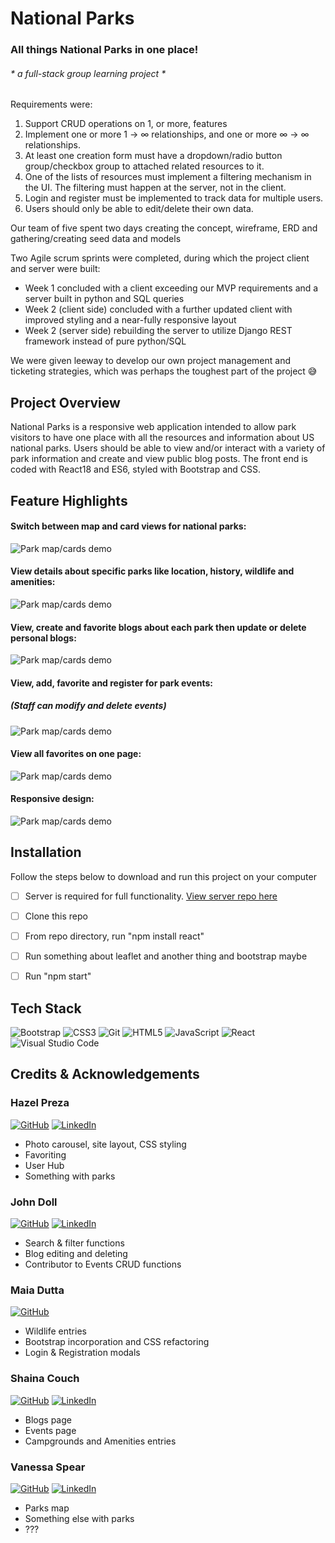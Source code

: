 # National Parks 
### All things National Parks in one place!

 ###### * a full-stack group learning project *
 Requirements were: 

  1. Support CRUD operations on 1, or more, features
  2. Implement one or more 1 -> ∞ relationships, and one or more ∞ -> ∞ relationships.
  3. At least one creation form must have a dropdown/radio button group/checkbox group to attached related resources to it.
  4. One of the lists of resources must implement a filtering mechanism in the UI. The filtering must happen at the server, not in the client.
  5. Login and register must be implemented to track data for multiple users.
  6. Users should only be able to edit/delete their own data.


Our team of five spent two days creating the concept, wireframe, ERD and gathering/creating seed data and models 

Two Agile scrum sprints were completed, during which the project client and server were built:
 
  * Week 1 concluded with a client exceeding our MVP requirements and a server built in python and SQL queries
  * Week 2 (client side) concluded with a further updated client with improved styling and a near-fully responsive layout
  * Week 2 (server side) rebuilding the server to utilize Django REST framework instead of pure python/SQL
 
We were given leeway to develop our own project management and ticketing strategies, which was perhaps the toughest part of the project 😅

## Project Overview

National Parks is a responsive web application intended to allow park visitors to have one place with all the resources and information about US national parks.
Users should be able to view and/or interact with a variety of park information and create and view public blog posts.
The front end is coded with React18 and ES6, styled with Bootstrap and CSS.

## Feature Highlights

#### Switch between map and card views for national parks:
![Park map/cards demo](https://github.com/nss-day-cohort-60/national-parks-client-v2/blob/main/parkmap.gif)

#### View details about specific parks like location, history, wildlife and amenities:
![Park map/cards demo](https://github.com/nss-day-cohort-60/national-parks-client-v2/blob/main/parkpage.gif)

#### View, create and favorite blogs about each park then update or delete personal blogs:
![Park map/cards demo](https://github.com/nss-day-cohort-60/national-parks-client-v2/blob/main/blogs.gif)

#### View, add, favorite and register for park events:
##### (Staff can modify and delete events)
![Park map/cards demo](https://github.com/nss-day-cohort-60/national-parks-client-v2/blob/main/events.gif)

#### View all favorites on one page:
![Park map/cards demo](https://github.com/nss-day-cohort-60/national-parks-client-v2/blob/main/userhub.gif)

#### Responsive design:
![Park map/cards demo](https://github.com/nss-day-cohort-60/national-parks-client-v2/blob/main/phoneview.gif)

## Installation
Follow the steps below to download and run this project on your computer
- [ ] Server is required for full functionality. [View server repo here](https://github.com/nss-day-cohort-60/national-parks-django-api)
- [ ] Clone this repo
- [ ] From repo directory, run "npm install react"
- [ ] Run something about leaflet and another thing and bootstrap maybe
- [ ] Run "npm start"


## Tech Stack

![Bootstrap](https://img.shields.io/badge/bootstrap-%23563D7C.svg?style=for-the-badge&logo=bootstrap&logoColor=white)
![CSS3](https://img.shields.io/badge/css3-%231572B6.svg?style=for-the-badge&logo=css3&logoColor=white)
![Git](https://img.shields.io/badge/git-%23F05033.svg?style=for-the-badge&logo=git&logoColor=white)
![HTML5](https://img.shields.io/badge/html5-%23E34F26.svg?style=for-the-badge&logo=html5&logoColor=white)
![JavaScript](https://img.shields.io/badge/javascript-%23323330.svg?style=for-the-badge&logo=javascript&logoColor=%23F7DF1E)
![React](https://img.shields.io/badge/react-%2320232a.svg?style=for-the-badge&logo=react&logoColor=%2361DAFB)
![Visual Studio Code](https://img.shields.io/badge/Visual%20Studio%20Code-0078d7.svg?style=for-the-badge&logo=visual-studio-code&logoColor=white)

## Credits & Acknowledgements

### Hazel Preza
[![GitHub](https://img.shields.io/badge/github-%23121011.svg?style=for-the-badge&logo=github&logoColor=white)](https://github.com/segadreamgirl)
[![LinkedIn](https://img.shields.io/badge/linkedin-%230077B5.svg?style=for-the-badge&logo=linkedin&logoColor=white)](https://www.linkedin.com/in/hazelpreza)

* Photo carousel, site layout, CSS styling
* Favoriting
* User Hub
* Something with parks


### John Doll
[![GitHub](https://img.shields.io/badge/github-%23121011.svg?style=for-the-badge&logo=github&logoColor=white)](https://www.github.com/JohnMDoll)
[![LinkedIn](https://img.shields.io/badge/linkedin-%230077B5.svg?style=for-the-badge&logo=linkedin&logoColor=white)](https://www.linkedin.com/in/john-m-doll)

* Search & filter functions
* Blog editing and deleting
* Contributor to Events CRUD functions


### Maia Dutta
[![GitHub](https://img.shields.io/badge/github-%23121011.svg?style=for-the-badge&logo=github&logoColor=white)](https://github.com/mvdutta)

* Wildlife entries
* Bootstrap incorporation and CSS refactoring
* Login & Registration modals


### Shaina Couch
[![GitHub](https://img.shields.io/badge/github-%23121011.svg?style=for-the-badge&logo=github&logoColor=white)](https://github.com/shaibird)
[![LinkedIn](https://img.shields.io/badge/linkedin-%230077B5.svg?style=for-the-badge&logo=linkedin&logoColor=white)](https://www.linkedin.com/in/shaina-couch)

* Blogs page
* Events page
* Campgrounds and Amenities entries

### Vanessa Spear
[![GitHub](https://img.shields.io/badge/github-%23121011.svg?style=for-the-badge&logo=github&logoColor=white)](https://github.com/vanessaspear)
[![LinkedIn](https://img.shields.io/badge/linkedin-%230077B5.svg?style=for-the-badge&logo=linkedin&logoColor=white)](https://www.linkedin.com/in/vanessavspear)

* Parks map
* Something else with parks
* ???
